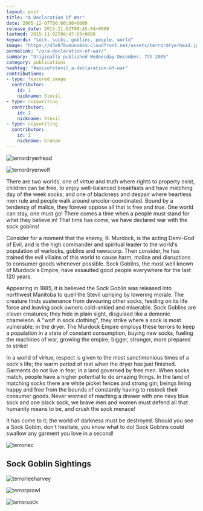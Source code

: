 ```yaml
---
layout: post
title: "A Declaration Of War"
date: 2005-12-07T00:00:00+0000
release_date: 2015-11-02T08:45:04+0000
lastmod: 2015-11-02T08:47:03+0000
keywords: "sock, socks, goblins, people, world"
image: "https://d3e878vmunx8cm.cloudfront.net/assets/terrordryerhead.jpg"
permalink: "/p/a-declaration-of-war/"
summary: "Originally published Wednesday December, 7th 2005"
category: publications
hashtag: "#axisofstevil_a-declaration-of-war"
contributions:
- type: featured_image
  contributor:
    id: 1
    nickname: Stevil
- type: copywriting
  contributor:
    id: 1
    nickname: Stevil
- type: copywriting
  contributor:
    id: 2
    nickname: Graham
---
```


[id_1]: https://d3e878vmunx8cm.cloudfront.net/assets/terrordryerhead.jpg "terrordryerhead"[id_2]: https://d3e878vmunx8cm.cloudfront.net/assets/terrordryerwolf.jpg "terrordryerwolf"[id_3]: https://d3e878vmunx8cm.cloudfront.net/assets/terroriec.jpg "terroriec"[id_4]: https://d3e878vmunx8cm.cloudfront.net/assets/terrorleeharvey.jpg "terrorleeharvey"[id_5]: https://d3e878vmunx8cm.cloudfront.net/assets/terrorontheprowl.jpg "terrorprowl"[id_6]: https://d3e878vmunx8cm.cloudfront.net/assets/terrorsockposiedtoattack.jpg "terrorsock"
![terrordryerhead][id_1]

![terrordryerwolf][id_2]

There are two worlds, one of virtue and truth where rights to property exist, children can be free, to enjoy well-balanced breakfasts and have matching day of the week socks; and one of blackness and despair where heartless men rule and people walk around uncolor-coordinated. Bound by a tendency of malice, they forever oppose all that is free and true. One world can stay, one must go! There comes a time when a people must stand for what they believe in! That time has come; we have declared war with the sock goblins! 

Consider for a moment that the enemy, R. Murdock, is the acting Demi-God of Evil, and is the high commander and spiritual leader to the world's population of warlocks, goblins and newscorp. Then consider, he has trained the evil villains of this world to cause harm, malice and disruptions to consumer goods whenever possible. Sock Goblins, the most well known of Murdock's Empire, have assaulted good people everywhere for the last 120 years. 

Appearing in 1885, it is believed the Sock Goblin was released into northwest Manitoba to quell the Stevil uprising by lowering morale. The creature finds sustenance from devouring other socks, feeding on its life force and leaving sock owners cold-ankled and miserable. Sock Goblins are clever creatures; they hide in plain sight, disguised like a demonic chameleon. A "wolf in sock clothing", they strike where a sock is most vulnerable; in the dryer. The Murdock Empire employs these terrors to keep a population in a state of constant consumption, buying new socks, fueling the machines of war, growing the empire; bigger, stronger, more prepared to strike! 

In a world of virtue, respect is given to the most sanctimonious times of a sock's life; the warm period of rest when the dryer has just finished. Garments do not live in fear, in a land governed by free men. When socks match, people have a higher potential to do amazing things. In the land of matching socks there are white picket fences and strong gin; beings living happy and free from the bounds of constantly having to restock their consumer goods. Never worried of reaching a drawer with one navy blue sock and one black sock, we brave men and women must defend all that humanity means to be, and crush the sock menace! 

It has come to it; the world of darkness must be destroyed. Should you see a Sock Goblin, don't hesitate, you know what to do! Sock Goblins could swallow any garment you love in a second!

![terroriec][id_3]

## Sock Goblin Sightings ##

![terrorleeharvey][id_4]

![terrorprowl][id_5]

![terrorsock][id_6]

